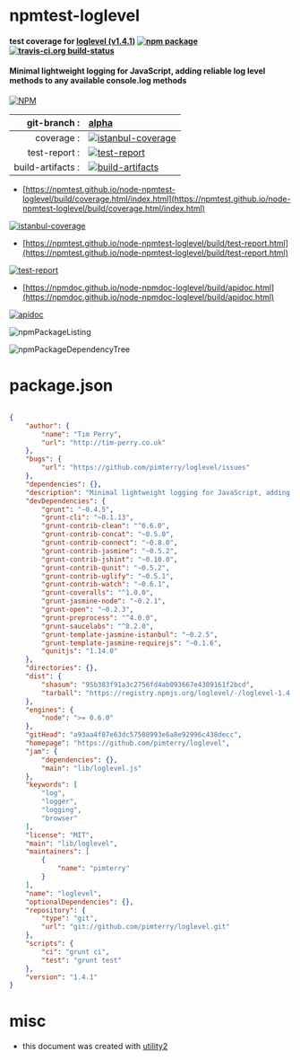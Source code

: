 # npmtest-loglevel

#### test coverage for  [loglevel (v1.4.1)](https://github.com/pimterry/loglevel)  [![npm package](https://img.shields.io/npm/v/npmtest-loglevel.svg?style=flat-square)](https://www.npmjs.org/package/npmtest-loglevel) [![travis-ci.org build-status](https://api.travis-ci.org/npmtest/node-npmtest-loglevel.svg)](https://travis-ci.org/npmtest/node-npmtest-loglevel)

#### Minimal lightweight logging for JavaScript, adding reliable log level methods to any available console.log methods

[![NPM](https://nodei.co/npm/loglevel.png?downloads=true&downloadRank=true&stars=true)](https://www.npmjs.com/package/loglevel)

| git-branch : | [alpha](https://github.com/npmtest/node-npmtest-loglevel/tree/alpha)|
|--:|:--|
| coverage : | [![istanbul-coverage](https://npmtest.github.io/node-npmtest-loglevel/build/coverage.badge.svg)](https://npmtest.github.io/node-npmtest-loglevel/build/coverage.html/index.html)|
| test-report : | [![test-report](https://npmtest.github.io/node-npmtest-loglevel/build/test-report.badge.svg)](https://npmtest.github.io/node-npmtest-loglevel/build/test-report.html)|
| build-artifacts : | [![build-artifacts](https://npmtest.github.io/node-npmtest-loglevel/glyphicons_144_folder_open.png)](https://github.com/npmtest/node-npmtest-loglevel/tree/gh-pages/build)|

- [https://npmtest.github.io/node-npmtest-loglevel/build/coverage.html/index.html](https://npmtest.github.io/node-npmtest-loglevel/build/coverage.html/index.html)

[![istanbul-coverage](https://npmtest.github.io/node-npmtest-loglevel/build/screenCapture.buildCi.browser.%252Ftmp%252Fbuild%252Fcoverage.lib.html.png)](https://npmtest.github.io/node-npmtest-loglevel/build/coverage.html/index.html)

- [https://npmtest.github.io/node-npmtest-loglevel/build/test-report.html](https://npmtest.github.io/node-npmtest-loglevel/build/test-report.html)

[![test-report](https://npmtest.github.io/node-npmtest-loglevel/build/screenCapture.buildCi.browser.%252Ftmp%252Fbuild%252Ftest-report.html.png)](https://npmtest.github.io/node-npmtest-loglevel/build/test-report.html)

- [https://npmdoc.github.io/node-npmdoc-loglevel/build/apidoc.html](https://npmdoc.github.io/node-npmdoc-loglevel/build/apidoc.html)

[![apidoc](https://npmdoc.github.io/node-npmdoc-loglevel/build/screenCapture.buildCi.browser.%252Ftmp%252Fbuild%252Fapidoc.html.png)](https://npmdoc.github.io/node-npmdoc-loglevel/build/apidoc.html)

![npmPackageListing](https://npmtest.github.io/node-npmtest-loglevel/build/screenCapture.npmPackageListing.svg)

![npmPackageDependencyTree](https://npmtest.github.io/node-npmtest-loglevel/build/screenCapture.npmPackageDependencyTree.svg)



# package.json

```json

{
    "author": {
        "name": "Tim Perry",
        "url": "http://tim-perry.co.uk"
    },
    "bugs": {
        "url": "https://github.com/pimterry/loglevel/issues"
    },
    "dependencies": {},
    "description": "Minimal lightweight logging for JavaScript, adding reliable log level methods to any available console.log methods",
    "devDependencies": {
        "grunt": "~0.4.5",
        "grunt-cli": "~0.1.13",
        "grunt-contrib-clean": "^0.6.0",
        "grunt-contrib-concat": "~0.5.0",
        "grunt-contrib-connect": "~0.8.0",
        "grunt-contrib-jasmine": "~0.5.2",
        "grunt-contrib-jshint": "~0.10.0",
        "grunt-contrib-qunit": "~0.5.2",
        "grunt-contrib-uglify": "~0.5.1",
        "grunt-contrib-watch": "~0.6.1",
        "grunt-coveralls": "^1.0.0",
        "grunt-jasmine-node": "~0.2.1",
        "grunt-open": "~0.2.3",
        "grunt-preprocess": "^4.0.0",
        "grunt-saucelabs": "^8.2.0",
        "grunt-template-jasmine-istanbul": "~0.2.5",
        "grunt-template-jasmine-requirejs": "~0.1.6",
        "qunitjs": "1.14.0"
    },
    "directories": {},
    "dist": {
        "shasum": "95b383f91a3c2756fd4ab093667e4309161f2bcd",
        "tarball": "https://registry.npmjs.org/loglevel/-/loglevel-1.4.1.tgz"
    },
    "engines": {
        "node": ">= 0.6.0"
    },
    "gitHead": "a93aa4f87e63dc57508993e6a8e92996c438decc",
    "homepage": "https://github.com/pimterry/loglevel",
    "jam": {
        "dependencies": {},
        "main": "lib/loglevel.js"
    },
    "keywords": [
        "log",
        "logger",
        "logging",
        "browser"
    ],
    "license": "MIT",
    "main": "lib/loglevel",
    "maintainers": [
        {
            "name": "pimterry"
        }
    ],
    "name": "loglevel",
    "optionalDependencies": {},
    "repository": {
        "type": "git",
        "url": "git://github.com/pimterry/loglevel.git"
    },
    "scripts": {
        "ci": "grunt ci",
        "test": "grunt test"
    },
    "version": "1.4.1"
}
```



# misc
- this document was created with [utility2](https://github.com/kaizhu256/node-utility2)
